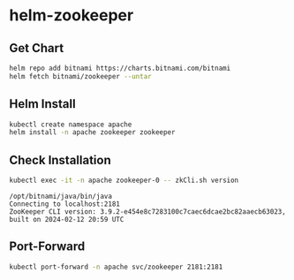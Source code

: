 # helm-zookeeper

## Get Chart

```bash
helm repo add bitnami https://charts.bitnami.com/bitnami
helm fetch bitnami/zookeeper --untar
```

## Helm Install

```bash
kubectl create namespace apache
helm install -n apache zookeeper zookeeper
```

## Check Installation

```bash
kubectl exec -it -n apache zookeeper-0 -- zkCli.sh version
```

```
/opt/bitnami/java/bin/java
Connecting to localhost:2181
ZooKeeper CLI version: 3.9.2-e454e8c7283100c7caec6dcae2bc82aaecb63023, built on 2024-02-12 20:59 UTC
```

## Port-Forward

```bash
kubectl port-forward -n apache svc/zookeeper 2181:2181
```
